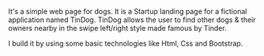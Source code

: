 It's a simple web page for dogs. It is a Startup landing page for a fictional application named TinDog. TinDog allows the user to find other dogs & their owners nearby in the swipe left/right style made famous by Tinder.

I build it by using some basic technologies like Html, Css and Bootstrap.
                                       
        
        

